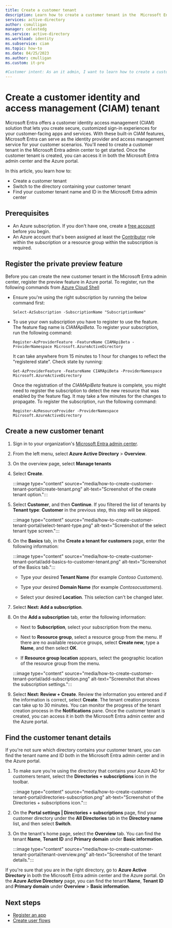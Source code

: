 ```yaml
---
title: Create a customer tenant
description: Learn how to create a customer tenant in the  Microsoft Entra admin center. 
services: active-directory
author: csmulligan
manager: celestedg
ms.service: active-directory
ms.workload: identity
ms.subservice: ciam
ms.topic: how-to
ms.date: 04/25/2023
ms.author: cmulligan
ms.custom: it-pro

#Customer intent: As an it admin, I want to learn how to create a customer tenant in the  Microsoft Entra admin center. 
---
```


# Create a customer identity and access management (CIAM) tenant

Microsoft Entra offers a customer identity access management (CIAM) solution that lets you create secure, customized sign-in experiences for your customer-facing apps and services. With these built-in CIAM features, Microsoft Entra can serve as the identity provider and access management service for your customer scenarios. You'll need to create a customer tenant in the Microsoft Entra admin center to get started. Once the customer tenant is created, you can access it in both the Microsoft Entra admin center and the Azure portal.

In this article, you learn how to:

- Create a customer tenant
- Switch to the directory containing your customer tenant
- Find your customer tenant name and ID in the Microsoft Entra admin center

## Prerequisites

- An Azure subscription. If you don't have one, create a [free account](https://azure.microsoft.com/free/?WT.mc_id=A261C142F) before you begin.
- An Azure account that's been assigned at least the [Contributor](https://learn.microsoft.com/en-us/azure/role-based-access-control/built-in-roles#contributor) role within the subscription or a resource group within the subscription is required.

## Register the private preview feature <!--  Do we need this step in the tech preview? --> 

Before you can create the new customer tenant in the Microsoft Entra admin center, register the preview feature in Azure portal. To register, run the following commands from [Azure Cloud Shell](https://learn.microsoft.com/azure/cloud-shell/overview) 

- Ensure you're using the right subscription by running the below command first:
    
    `Select-AzSubscription -SubscriptionName "SubscriptionName"`

- To use your own subscription you have to register to use the feature. The feature flag name is *CIAMApiBeta*. To register your subscription, run the following command:
    
    `Register-AzProviderFeature -FeatureName CIAMApiBeta -ProviderNamespace Microsoft.AzureActiveDirectory`

   It can take anywhere from 15 minutes to 1 hour for changes to reflect the "registered state". Check state by running:
    
    `Get-AzProviderFeature -FeatureName CIAMApiBeta -ProviderNamespace Microsoft.AzureActiveDirectory`

   Once the registration of the *CIAMApiBeta* feature is complete, you might need to register the subscription to detect the new resource that was enabled by the feature flag. It may take a few minutes for the changes to propagate. To register the subscription, run the following command:
   
    `Register-AzResourceProvider -ProviderNamespace Microsoft.AzureActiveDirectory`

## Create a new customer tenant  <!--  The link https://aka.ms/ciam/create brings me to the correct manage tenants page, but in the Azure portal and not in the MS Entra admin center, even if I'm logged in to the MS Entra admin center. I manually have to copy tht URL to the admin center if I want to see this page there. (https://entra.microsoft.com/?enableNewTenantCreationUX=true&Microsoft_AAD_B2CAdmin_dc=CPIMEUSSU001-PPE-BL6P&Microsoft_AAD_B2CAdmin_slice=001-001#view/Microsoft_AAD_IAM/SelectTenantType.ReactView) -->
1. Sign in to your organization's [Microsoft Entra admin center](https://entra.microsoft.com/).

1. From the left menu, select **Azure Active Directory** > **Overview**.
1. On the overview page, select **Manage tenants**
1. Select **Create**.

    :::image type="content" source="media/how-to-create-customer-tenant-portal/create-tenant.png" alt-text="Screenshot of the create tenant option.":::

1. Select **Customer**, and then **Continue**. If you filtered the list of tenants by **Tenant type**: **Customer** in the previous step, this step will be skipped.

    :::image type="content" source="media/how-to-create-customer-tenant-portal/select-tenant-type.png" alt-text="Screenshot of the select tenant type screen.":::

1. On the **Basics** tab, in the **Create a tenant for customers** page, enter the following information:

    :::image type="content" source="media/how-to-create-customer-tenant-portal/add-basics-to-customer-tenant.png" alt-text="Screenshot of the Basics tab.":::

    - Type your desired **Tenant Name** (for example *Contoso Customers*).

    - Type your desired **Domain Name** (for example *Contosocustomers*).

    - Select your desired **Location**. This selection can't be changed later.

1. Select **Next: Add a subscription**.  

1. On the **Add a subscription** tab, enter the following information:

   - Next to **Subscription**, select your subscription from the menu.

   - Next to **Resource group**, select a resource group from the menu. If there are no available resource groups, select **Create new**, type a **Name**, and then select **OK**.

   - If **Resource group location** appears, select the geographic location of the resource group from the menu.

    :::image type="content" source="media/how-to-create-customer-tenant-portal/add-subscription.png" alt-text="Screenshot that shows the subscription settings.":::

1. Select **Next: Review + Create**. Review the information you entered and if the information is correct, select **Create**. The tenant creation process can take up to 30 minutes. You can monitor the progress of the tenant creation process in the **Notifications** pane. Once the customer tenant is created, you can access it in both the Microsoft Entra admin center and the Azure portal.

## Find the customer tenant details

If you're not sure which directory contains your customer tenant, you can find the tenant name and ID both in the Microsoft Entra admin center and in the Azure portal.

1. To make sure you're using the directory that contains your Azure AD for customers tenant, select the **Directories + subscriptions** icon in the toolbar.

    :::image type="content" source="media/how-to-create-customer-tenant-portal/directories-subscription.png" alt-text="Screenshot of the Directories + subscriptions icon.":::

1. On the **Portal settings | Directories + subscriptions** page, find your customer directory under the **All Directories** tab in the **Directory name** list, and then select **Switch**.
1. On the tenant's home page, select the **Overview** tab. You can find the tenant **Name**, **Tenant ID** and **Primary domain** under **Basic information**.

    :::image type="content" source="media/how-to-create-customer-tenant-portal/tenant-overview.png" alt-text="Screenshot of the tenant details.":::

If you're sure that you are in the right directory, go to **Azure Active Directory** in both the Microsoft Entra admin center and the Azure portal. On the **Azure Active Directory** page, you can find the tenant **Name**, **Tenant ID** and **Primary domain** under **Overview** > **Basic information**.

## Next steps
- [Register an app](how-to-register-ciam-app.md)
- [Create user flows](how-to-user-flow-sign-up-sign-in-customers.md)
